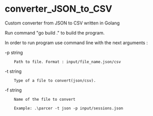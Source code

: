 # converter_JSON_to_CSV
Custom converter from JSON to CSV written in Golang

Run command "go build ." to build the program.

In order to run program use command line with the next arguments :

-p string

        Path to file. Format : input/file_name.json/csv

-t string

        Type of a file to convert(json/csv). 
        
-f string

        Name of the file to convert

        Example: .\parcer -t json -p input/sessions.json
